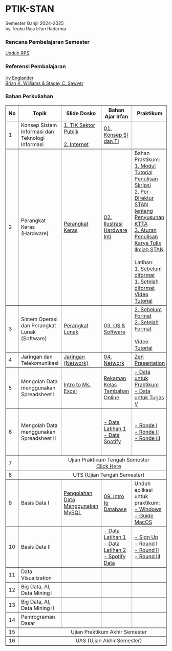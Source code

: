 # PTIK-STAN

Semester Ganjil 2024-2025<br>
by Teuku Raja Irfan Radarma

### Rencana Pembelajaran Semester
[Unduh RPS](<https://github.com/irfanradarma/PTIK-STAN/raw/main/RPS%20Sem%201_24-25_Pengantar%20Teknologi%20Informasi.docx>)

### Referensi Pembalajaran
[Irv Englander](<https://github.com/irfanradarma/PTIK-STAN/raw/main/The%20Architecture%20of%20Computer%20Hardware,%20Systems%20Software,%20and%20Networking%20An%20Information%20Technology%20Approach%20by%20Irv%20Englander.pdf>)<br>
[Brian K. Williams & Stacey C. Sawyer](<https://github.com/irfanradarma/PTIK-STAN/raw/main/Using%20Information%20Technology%20A%20Practical%20Introduction%20to%20Computers%20and%20Communications%20by%20Brian%20K.%20Williams%20Stacey%20C.%20Sawyer.pdf>)

### Bahan Perkuliahan

<!--<a href="https://tabk-stan.streamlit.app" target="_blank">Page Aktivitas dan Tugas</a><br>
-->

<table border="1" width="100%">
  <tr>
    <th>No</th>
    <th>Topik</th>
    <th>Slide Dosko</th>
    <th>Bahan Ajar Irfan</th>
    <th>Praktikum</th>
    <th>Lain-Lain</th>
  </tr>
  <tr>
    <td>1</td>
    <td>Konsep Sistem Informasi dan Teknologi Informasi</td>
    <td><a href="https://github.com/irfanradarma/PTIK-STAN/raw/main/Slides/01/TIK%20STAN.pdf" target="_blank">1. TIK Sektor Publik</a><br><br>
    <a href="https://github.com/irfanradarma/PTIK-STAN/raw/main/Slides/01/Pertemuan%20ke-1%20-%20The%20Internet%20and%20The%20World%20Wide%20Web%20Exploring%20Cyberspace.pptx" target="_blank">2. Internet</a>
    </td>
    <td><a href="https://github.com/irfanradarma/PTIK-STAN/raw/main/Slides/01/1.%20Konsep%20SI%20dan%20TI.pptx" target="_blank">01. Konsep SI dan TI</a></td>
    <td></td>
    <td><a href="https://forms.gle/GYFFNZq7JggcCKyD8" target="_blank">Tugas I: Konten Positif Medsos</a></td>
  </tr>
  <tr>
    <td>2</td>
    <td>Perangkat Keras (Hardware)</td>
    <td><a href="https://github.com/irfanradarma/PTIK-STAN/raw/main/Slides/02/Pertemuan%20ke-2.pptx" target="_blank">Perangkat Keras</a></td>
    <td><a href="https://github.com/irfanradarma/PTIK-STAN/raw/main/Slides/02/2.%20Hardware.pptx" target="_blank">02. Ilustrasi Hardware Inti</a></td>
    <td>Bahan Praktikum:<br>
    <a href="https://github.com/irfanradarma/PTIK-STAN/raw/main/Slides/02/Praktikum/Modul%20Tutorial%20Penulisan%20Laporan%20Skripsi%202023%20bagi_231003_001215.pdf" target="_blank">1. Modul Tutorial Penulisan Skripsi</a><br>
    <a href="https://github.com/irfanradarma/PTIK-STAN/raw/main/Slides/02/Praktikum/Per%20Dir%20PKN%20STAN%20nomor%209%20Tahun%202020%20tentang%20Penyusunan%20KTTA%20dan%20Pelaksanaan%20Ujian%20Komprehensif.pdf" target="_blank">2. Per-Direktur STAN tentang Penyusunan KTTA</a><br>
    <a href="https://github.com/irfanradarma/PTIK-STAN/raw/main/Slides/02/Praktikum/Aturan%20Penulisan%20Karya%20Tulis%20Ilmiah%20PKN%20STAN%202020.pdf" target="_blank">3. Aturan Penulisan Karya Tulis Ilmiah STAN</a><br><br>
    Latihan:<br>
    <a href="https://github.com/irfanradarma/PTIK-STAN/raw/main/Slides/02/Praktikum/1.%20Sebelum diformat%20-%20Proposal%20Skripsi.docx" target="_blank">1. Sebelum diformat</a><br>
    <a href="https://github.com/irfanradarma/PTIK-STAN/raw/main/Slides/02/Praktikum/1.%20setelah%20diformat%20-%20Proposal%20Skripsi.pdf" target="_blank">1. Setelah diformat</a><br>
    <a href="https://www.youtube.com/watch?v=FbB4sBNhR-c" target="_blank">Video Tutorial</a></td>
    <td><a href="https://forms.gle/xnApH49hihTDsHmt7" target="_blank">Tugas II: Simulasi Rakit PC</a></td>
    
  </tr>
  <tr>
    <td>3</td>
    <td>Sistem Operasi dan Perangkat Lunak (Software)</td>
    <td><a href="https://github.com/irfanradarma/PTIK-STAN/raw/main/Slides/03/Pertemuan%20ke-3%20-%20OS,%20Software%20dan%20Web%20Programming.pptx" target="_blank">Perangkat Lunak</a></td>
    <td><a href="https://github.com/irfanradarma/PTIK-STAN/raw/main/Slides/03/3.%20OS%20dan%20Software.pptx" target="_blank">03. OS & Software</a></td>
    <td><a href="https://github.com/irfanradarma/PTIK-STAN/raw/main/Slides/03/2.%20Sebelum%20Format%20-%20Laporan%20Skripsi.docx" target="_blank">2. Sebelum Format</a><br>
    <a href="https://github.com/irfanradarma/PTIK-STAN/raw/main/Slides/03/2.%20Setelah%20Format%20-%20Laporan%20Skripsi.pdf" target="_blank">2. Setelah Format</a><br>
    <br><a href="https://www.youtube.com/watch?v=FaIRiPIfubs" target="_blank">Video Tutorial</a></td>
    <td><a href="https://forms.gle/MNJE2bMUsmp6SoGR6" target="_blank">Tugas III: Format Word 2</a>
    </td>
  </tr>
  <tr>
    <td>4</td>
    <td>Jaringan dan Telekomunikasi</td>
    <td><a href="https://github.com/irfanradarma/PTIK-STAN/raw/main/Slides/04/Pertemuan%20ke%204%20-%20Jaringan%20dan%20Telekomunikasi%20-%20FInal.pptx" target="_blank">Jaringan (Network)</a></td>
    <td><a href="https://github.com/irfanradarma/PTIK-STAN/raw/main/Slides/04/04.%20Network.pptx" target="_blank">04. Network</a></td>
    <td><a href="https://github.com/irfanradarma/PTIK-STAN/raw/main/Slides/04/Presentation%20Zen%203%20%20simple%20ideas%20on%20presentation%20design%20and%20delivery%20(Garr%20Reynolds%20Guy%20Kawasaki).pdf" target="_blank">Zen Presentation</a></td>
    <td><a href="https://forms.gle/oya3yRWjocEU5v9r5" target="_blank">Tugas IV: Salindia</a></td>
  </tr>
  <tr>
    <td>5</td>
    <td>Mengolah Data menggunakan Spreadsheet I</td>
    <td><a href="https://github.com/irfanradarma/PTIK-STAN/raw/main/Slides/05/Pertemuan%205%20-%20Pengenalan%20Ms.Excel.pptx" target="_blank">Intro to Ms. Excel</a></td>
    <td><a href="https://www.youtube.com/watch?v=xsRNywdnzdM" target="_blank">Rekaman Kelas Tambahan Online</a></td>
    <td><a href="https://github.com/irfanradarma/PTIK-STAN/raw/main/Slides/05/Data%20Praktik.xlsx" target="_blank">- Data untuk Praktikum</a><br>
    <a href="https://github.com/irfanradarma/PTIK-STAN/raw/main/Slides/05/Tugas%20Excel%20I.xlsx" target="_blank">- Data untuk Tugas V</a>
    </td>
    <td>
    <a href="https://forms.gle/EbDnD52GzpcgMisM9" target="_blank">
    Tugas V: Latihan Excel I</a></td>
  </tr>
  <tr>
    <td>6</td>
    <td>Mengolah Data menggunakan Spreadsheet II</td>
    <td></td>
    <td><a href="https://github.com/irfanradarma/PTIK-STAN/raw/main/Slides/06/Data%20Praktik%20I.xlsx" target="_blank">- Data Latihan 1</a><br>
    <a href="https://github.com/irfanradarma/PTIK-STAN/raw/main/Slides/06/spotify_data_light.xlsx" target="_blank">- Data Spotify</a></td>
    <td><a href="https://forms.gle/D2T5Ea4vvEiaji9y8" target="_blank">- Ronde I</a>
    <br>
    <a href="https://forms.gle/gqDfXrJKm6686ZUP7" target="_blank">- Ronde II</a>
    <br>
    <a href="https://forms.gle/pa9GvAoDSFe2JbZk6" target="_blank">- Ronde III</a></td>
    <td><a href="https://github.com/irfanradarma/PTIK-STAN/raw/main/Slides/06/Tugas%20VI%20-%20Akuntansi.xlsx" target="_blank">Data Tugas VI: Akuntansi Sederhana</a><br><br>
    <a href="https://forms.gle/nGRhEgfpFWr4WmRr9" target="_blank">Submit Tugas VI</a></td>
  </tr>
  <tr>
    <td>7</td>
    <td colspan="5" align="center" color="black">Ujian Praktikum Tengah Semester<br>
    <a href="https://forms.gle/wGfE2Qf79iomnpQG9" target="_blank">Click Here</a></td>
  </tr>
  <tr>
    <td>8</td>
    <td colspan="5" align="center" color="black">UTS (Ujian Tengah Semester)</td>
  </tr>
  <tr>
    <td>9</td>
    <td>Basis Data I</td>
    <td><a href="https://github.com/irfanradarma/PTIK-STAN/raw/main/Slides/09/Pertemuan%20ke-6%20dan%207%20-%20Pengolahan%20data%20menggunakan%20MySQL.pptx" target="_blank">Pengolahan Data Menggunakan MySQL</a></td>
    <td><a href="https://github.com/irfanradarma/PTIK-STAN/raw/main/Slides/09/9.%20Intro%20to%20Database.pptx" target="_blank">09. Intro to Database</a></td>
    <td>Unduh aplikasi untuk praktikum:<br>
    <a href="https://github.com/irfanradarma/PTIK-STAN/raw/main/Slides/09/Windows.zip"  target="_blank">- Windows</a><br>
    <a href="https://github.com/irfanradarma/TABK-STAN/raw/main/2024/slide/Week%2009%20-%20Basis%20Data/Dosko/Installer/SQL%20MacOS.pptx"  target="_blank">- Guide MacOS</a></td>
    <td><a href="https://forms.gle/vsCtkFeo1CsYyyJY6" target="_blank">Tugas VII: Intro to Query</a></td>
  </tr>
    <tr>
    <td>10</td>
    <td>Basis Data II</td>
    <td></td>
    <td><a href="https://github.com/irfanradarma/PTIK-STAN/raw/main/Slides/10/latihan01.sql" target="_blank">- Data Latihan 1</a><br>
    <a href="https://github.com/irfanradarma/PTIK-STAN/raw/main/Slides/10/latihan02.sql" target="_blank">- Data Latihan 2</a><br>
    <a href="https://github.com/irfanradarma/PTIK-STAN/raw/main/Slides/10/spotify_data.sql" target="_blank">- Spotify Data</a></td>
    <td>
    <a href="https://forms.gle/4EyaebNCeLvrBYuTA" target="_blank">- Sign Up</a><br>
    <a href="https://forms.gle/kZeYPRF3wy9dQWR77" target="_blank">- Round I</a><br>
    <a href="https://forms.gle/a2iDhpE9AShnKz9o8" target="_blank">- Round II</a><br>
    <a href="https://forms.gle/9EkQ1ar8QE4rVeEa6" target="_blank">- Round III</a></td>
    <td><a href="https://forms.gle/3We9ufaTUdBmEPd6A" target="_blank">Tugas VIII: More Queries</a></td>
  </tr>
    <tr>
    <td>11</td>
    <td>Data Visualization</td>
    <td></td>
    <td></td>
    <td></td>
    <td></td>
  </tr>
    <tr>
    <td>12</td>
    <td>Big Data, AI, Data Mining I</td>
    <td></td>
    <td></td>
    <td></td>
    <td></td>
  </tr>
  <tr>
    <td>13</td>
    <td>Big Data, AI, Data Mining II</td>
    <td></td>
    <td></td>
    <td></td>
    <td></td>
  </tr>
  <tr>
    <td>14</td>
    <td>Pemrograman Dasar</td>
    <td></td>
    <td></td>
    <td></td>
    <td></td>
  </tr>
  <tr>
    <td>15</td>
    <td colspan="5" align="center" color="black">Ujian Praktikum Akhir Semester</td>
  </tr>
  <tr>
    <td>16</td>
    <td colspan="5" align="center" color="black">UAS (Ujian Akhir Semester)</td>
  </tr>
</table>
